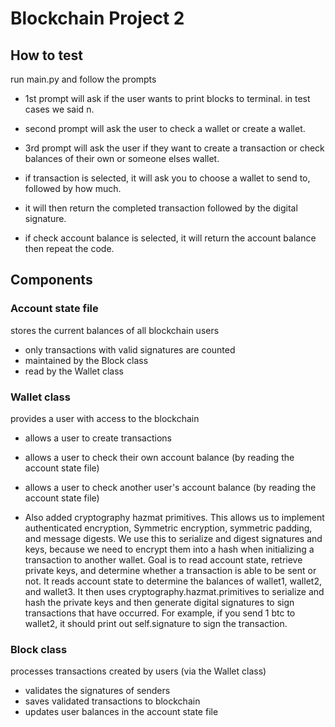 # Blockchain Project 2

## How to test

run main.py and follow the prompts

* 1st prompt will ask if the user wants to print blocks to terminal. in test cases we said n.
* second prompt will ask the user to check a wallet or create a wallet.
* 3rd prompt will ask the user if they want to create a transaction or check balances of their own or someone elses wallet.
* if transaction is selected, it will ask you to choose a wallet to send to, followed by how much.
* it will then return the completed transaction followed by the digital signature.

* if check account balance is selected, it will return the account balance then repeat the code.

## Components

### Account state file

stores the current balances of all blockchain users

* only transactions with valid signatures are counted
* maintained by the Block class
* read by the Wallet class

### Wallet class

provides a user with access to the blockchain

* allows a user to create transactions
* allows a user to check their own account balance (by reading the account state file)
* allows a user to check another user's account balance (by reading the account state file)

* Also added cryptography hazmat primitives. This allows us to implement authenticated encryption, Symmetric encryption, symmetric padding, and message digests. We use this to serialize and digest signatures and keys, because we need to encrypt them into a hash when initializing a transaction to another wallet. Goal is to read account state, retrieve private keys, and determine whether a transaction is able to be sent or not. It reads account state to determine the balances of wallet1, wallet2, and wallet3. It then uses cryptography.hazmat.primitives to serialize and hash the private keys and then generate digital signatures to sign transactions that have occurred. For example, if you send 1 btc to wallet2, it should print out self.signature to sign the transaction.

### Block class

processes transactions created by users (via the Wallet class)

* validates the signatures of senders
* saves validated transactions to blockchain
* updates user balances in the account state file

